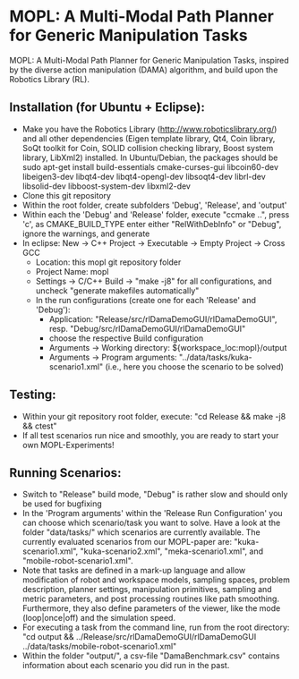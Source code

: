 MOPL: A Multi-Modal Path Planner for Generic Manipulation Tasks
==============

MOPL: A Multi-Modal Path Planner for Generic Manipulation Tasks, inspired by the diverse action manipulation (DAMA) algorithm, and build upon the Robotics Library (RL). 

Installation (for Ubuntu + Eclipse):
--------------
- Make you have the Robotics Library (http://www.roboticslibrary.org/) and all other dependencies (Eigen template library, Qt4, Coin library, SoQt toolkit for Coin, SOLID collision checking library, Boost system library, LibXml2) installed. In Ubuntu/Debian, the packages should be
    sudo apt-get install build-essentials cmake-curses-gui libcoin60-dev libeigen3-dev libqt4-dev libqt4-opengl-dev libsoqt4-dev librl-dev libsolid-dev libboost-system-dev libxml2-dev
- Clone this git repository
- Within the root folder, create subfolders 'Debug', 'Release', and 'output'
- Within each the 'Debug' and 'Release' folder, execute "ccmake ..", press 'c', as CMAKE_BUILD_TYPE enter either "RelWithDebInfo" or "Debug", ignore the warnings, and generate
- In eclipse: New -> C++ Project -> Executable -> Empty Project -> Cross GCC
	- Location: this mopl git repository folder
	- Project Name: mopl
	- Settings -> C/C++ Build -> "make -j8" for all configurations, and uncheck "generate makefiles automatically"
	- In the run configurations (create one for each 'Release' and 'Debug'):
		- Application: "Release/src/rlDamaDemoGUI/rlDamaDemoGUI", resp. "Debug/src/rlDamaDemoGUI/rlDamaDemoGUI"
		- choose the respective Build configuration
		- Arguments -> Working directory: ${workspace_loc:mopl}/output
		- Arguments -> Program arguments: "../data/tasks/kuka-scenario1.xml" (i.e., here you choose the scenario to be solved)

Testing:
--------------
- Within your git repository root folder, execute: "cd Release && make -j8 && ctest"
- If all test scenarios run nice and smoothly, you are ready to start your own MOPL-Experiments!

Running Scenarios:
--------------
- Switch to "Release" build mode, "Debug" is rather slow and should only be used for bugfixing
- In the 'Program arguments' within the 'Release Run Configuration' you can choose which scenario/task you want to solve. Have a look at the folder "data/tasks/" which scenarios are currently available. The currently evaluated scenarios from our MOPL-paper are: "kuka-scenario1.xml", "kuka-scenario2.xml", "meka-scenario1.xml", and "mobile-robot-scenario1.xml".
- Note that tasks are defined in a mark-up language and allow modification of robot and workspace models, sampling spaces, problem description, planner settings, manipulation primitives, sampling and metric parameters, and post processing routines like path smoothing. Furthermore, they also define parameters of the viewer, like the mode (loop|once|off) and the simulation speed.
- For executing a task from the command line, run from the root directory: "cd output && ../Release/src/rlDamaDemoGUI/rlDamaDemoGUI ../data/tasks/mobile-robot-scenario1.xml"
- Within the folder "output/", a csv-file "DamaBenchmark.csv" contains information about each scenario you did run in the past.
